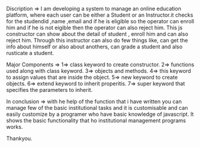 Discription => I am developing a system to manage an online education platform, where each user can be either a Student or an Instructor.it checks for the studendid ,name ,email and if he is eligible so the operator can enroll him and if he is not eigible then the operator can also reject him. This js constructor can show about the detail of student , enroll him and can also reject him. Through this instructor can also do few things like, can get the info about himself or also about anothers, can grade a student and also rusticate a student.



Major Components => 1=> class keyword to create constructor.
                    2=> functions used along with class keyword.
                    3=> objects and methods.
                    4=> this keyword to assign values that are inside the object.
                    5=> new keyword to create objects.
                    6=> extend keyword to inherit properitis.
                    7=> super keyword that specifies the parameters to inherit.

In conclusion => with he help of the function that i have written you can manage few of the basic institutional tasks and it is customisable and can easily customize by a programer who have basic knowledge of javascript. It shows the basic functionality that ho institutional management programs works.


Thankyou.
